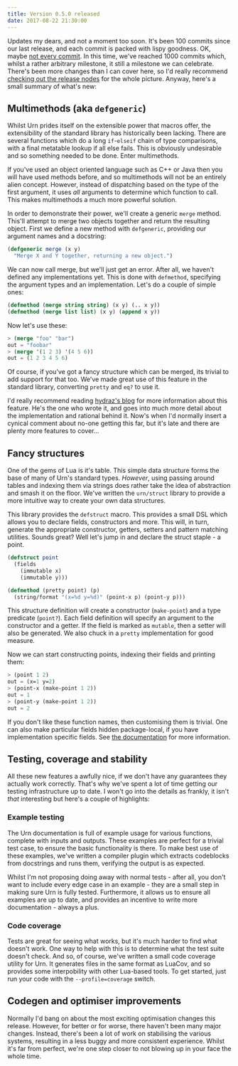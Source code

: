```yaml
---
title: Version 0.5.0 released
date: 2017-08-22 21:30:00
---
```


Updates my dears, and not a moment too soon. It's been 100 commits since our last release, and each commit is packed
with lispy goodness. OK, maybe [not every commit][debug_commit]. In this time, we've reached 1000 commits which, whilst
a rather arbitrary milestone, it still a milestone we can celebrate. There's been more changes than I can cover here, so
I'd really recommend [checking out the release nodes][release_notes] for the whole picture. Anyway, here's a small
summary of what's new:

## Multimethods (aka `defgeneric`)
Whilst Urn prides itself on the extensible power that macros offer, the extensibility of the standard library has
historically been lacking. There are several functions which do a long `if`-`elseif` chain of type comparisons, with a
final metatable lookup if all else fails. This is obviously undesirable and so something needed to be done. Enter
multimethods.

If you've used an object oriented language such as C++ or Java then you will have used methods before, and so
multimethods will not be an entirely alien concept. However, instead of dispatching based on the type of the first
argument, it uses *all* arguments to determine which function to call. This makes multimethods a much more powerful
solution.

In order to demonstrate their power, we'll create a generic `merge` method. This'll attempt to merge two objects
together and return the resulting object. First we define a new method with `defgeneric`, providing our argument names
and a docstring:

```cl
(defgeneric merge (x y)
  "Merge X and Y together, returning a new object.")
```

We can now call merge, but we'll just get an error. After all, we haven't defined any implementations yet. This is done
with `defmethod`, specifying the argument types and an implementation. Let's do a couple of simple ones:

```cl
(defmethod (merge string string) (x y) (.. x y))
(defmethod (merge list list) (x y) (append x y))
```

Now let's use these:

```cl
> (merge "foo" "bar")
out = "foobar"
> (merge '(1 2 3) '(4 5 6))
out = (1 2 3 4 5 6)
```

Of course, if you've got a fancy structure which can be merged, its trivial to add support for that too. We've made
great use of this feature in the standard library, converting `pretty` and `eq?` to use it.

I'd really recommend reading [hydraz's blog](https://hydraz.club/posts/2017-08-15.html) for more information about this
feature. He's the one who wrote it, and goes into much more detail about the implementation and rational behind
it. Now's when I'd normally insert a cynical comment about no-one getting this far, but it's late and there are plenty
more features to cover...

## Fancy structures
One of the gems of Lua is it's table. This simple data structure forms the base of many of Urn's standard
types. *However*, using passing around tables and indexing them via strings does rather take the idea of abstraction and
smash it on the floor. We've written the `urn/struct` library to provide a more intuitive way to create your own data
structures.

This library provides the `defstruct` macro. This provides a small DSL which allows you to declare fields, constructors
and more. This will, in turn, generate the appropriate constructor, getters, setters and pattern matching
utilities. Sounds great? Well let's jump in and declare the struct staple - a point.

```cl
(defstruct point
  (fields
    (immutable x)
    (immutable y)))

(defmethod (pretty point) (p)
  (string/format "(x=%d y=%d)" (point-x p) (point-y p)))
```

This structure definition will create a constructor (`make-point`) and a type predicate (`point?`). Each field
definition will specify an argument to the constructor and a getter. If the field is marked as `mutable`, then a setter
will also be generated. We also chuck in a `pretty` implementation for good measure.

Now we can start constructing points, indexing their fields and printing them:

```cl
> (point 1 2)
out = (x=1 y=2)
> (point-x (make-point 1 2))
out = 1
> (point-y (make-point 1 2))
out = 2
```

If you don't like these function names, then customising them is trivial. One can also make particular fields hidden
package-local, if you have implementation specific fields. See [the documentation][urn_struct] for more information.

## Testing, coverage and stability
All these new features a awfully nice, if we don't have any guarantees they actually work correctly. That's why we've
spent a lot of time getting our testing infrastructure up to date. I won't go into the details as frankly, it isn't
*that* interesting but here's a couple of highlights:

### Example testing
The Urn documentation is full of example usage for various functions, complete with inputs and outputs. These examples
are perfect for a trivial test case, to ensure the basic functionality is there. To make best use of these examples,
we've written a compiler plugin which extracts codeblocks from docstrings and runs them, verifying the output is as
expected.

Whilst I'm not proposing doing away with normal tests - after all, you don't want to include every edge case in an
example - they are a small step in making sure Urn is fully tested. Furthermore, it allows us to ensure all examples are
up to date, and provides an incentive to write more documentation - always a plus.

### Code coverage
Tests are great for seeing what works, but it's much harder to find what doesn't work. One way to help with this is to
determine what the test suite doesn't check. And so, of course, we've written a small code coverage utility for Urn. It
generates files in the same format as LuaCov, and so provides some interpobility with other Lua-based tools. To get
started, just run your code with the `--profile=coverage` switch.

## Codegen and optimiser improvements
Normally I'd bang on about the most exciting optimisation changes this release. However, for better or for worse, there
haven't been many major changes. Instead, there's been a lot of work on stabilising the various systems, resulting in a
less buggy and more consistent experience. Whilst it's far from perfect, we're one step closer to not blowing up in your
face the whole time.

[release_notes]: https://github.com/SquidDev/urn/releases
[debug_commit]: https://gitlab.com/urn/urn/commit/a2185dbd316777f95d268a7a4f72ba68246b665c
[urn_struct]: https://squiddev.github.io/urn/docs/lib.urn.struct.html
